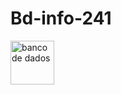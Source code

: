 # Bd-info-241
<div>
  <img height="70" src"![Post novo fundo de story de instagram branco (1)]" alt="banco de dados"/>
</div>




